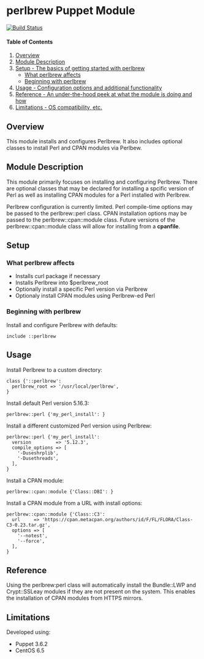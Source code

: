 # perlbrew Puppet Module

[![Build Status](https://travis-ci.org/walkamongus/perlbrew.svg)](https://travis-ci.org/walkamongus/perlbrew)

#### Table of Contents

1. [Overview](#overview)
2. [Module Description](#module-description)
3. [Setup - The basics of getting started with perlbrew](#setup)
    * [What perlbrew affects](#what-perlbrew-affects)
    * [Beginning with perlbrew](#beginning-with-perlbrew)
4. [Usage - Configuration options and additional functionality](#usage)
5. [Reference - An under-the-hood peek at what the module is doing and how](#reference)
5. [Limitations - OS compatibility, etc.](#limitations)

## Overview

This module installs and configures Perlbrew.  It also includes optional classes 
to install Perl and CPAN modules via Perlbew.

## Module Description

This module primarily focuses on installing and configuring Perlbrew. There are
optional classes that may be declared for installing a spcific version of Perl
as well as installing CPAN modules for a Perl installed with Perlbrew.

Perlbrew configuration is currently limited. Perl compile-time options may be 
passed to the perlbrew::perl class. CPAN installation options may be 
passed to the perlbrew::cpan::module class. Future versions of the
perlbrew::cpan::module class will allow for installing from a **cpanfile**.

## Setup

### What perlbrew affects

* Installs curl package if necessary
* Installs Perlbrew into $perlbrew_root
* Optionally install a specific Perl version via Perlbrew
* Optionaly install CPAN modules using Perlbrew-ed Perl

### Beginning with perlbrew

Install and configure Perlbrew with defaults:

    include ::perlbrew

## Usage

Install Perlbrew to a custom directory:

    class {'::perlbrew':
      perlbrew_root => '/usr/local/perlbrew',
    }

Install default Perl version 5.16.3:

    perlbrew::perl {'my_perl_install': }

Install a different customized Perl version using Perlbrew:

    perlbrew::perl {'my_perl_install':
      version         => '5.12.3',
      compile_options => [
        '-Duseshrplib',
        '-Dusethreads',
      ],
    }

Install a CPAN module:

    perlbrew::cpan::module {'Class::DBI': }

Install a CPAN module from a URL with install options:

    perlbrew::cpan::module {'Class::C3':
      url     => 'https://cpan.metacpan.org/authors/id/F/FL/FLORA/Class-C3-0.23.tar.gz',
      options => [
        '--notest',
        '--force',
      ],
    }

## Reference

Using the perlbrew:perl class will automatically install the Bundle::LWP and 
Crypt::SSLeay modules if they are not present on the system. This enables the 
installation of CPAN modules from HTTPS mirrors.

## Limitations

Developed using:
* Puppet 3.6.2
* CentOS 6.5 
